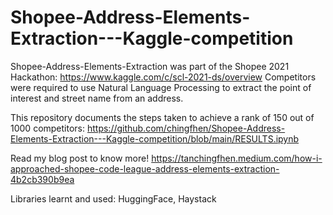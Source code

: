 # Shopee-Address-Elements-Extraction---Kaggle-competition

Shopee-Address-Elements-Extraction was part of the Shopee 2021 Hackathon: https://www.kaggle.com/c/scl-2021-ds/overview
Competitors were required to use Natural Language Processing to extract the point of interest and street name from an address.

This repository documents the steps taken to achieve a rank of 150 out of 1000 competitors: https://github.com/chingfhen/Shopee-Address-Elements-Extraction---Kaggle-competition/blob/main/RESULTS.ipynb

Read my blog post to know more! https://tanchingfhen.medium.com/how-i-approached-shopee-code-league-address-elements-extraction-4b2cb390b9ea

Libraries learnt and used: HuggingFace, Haystack
